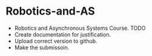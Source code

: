# Robotics-and-AS
- Robotics and Asynchronous Systems Course.
TODO 
- Create documentation for justification. 
- Upload correct version to github.
- Make the submissoin. 
